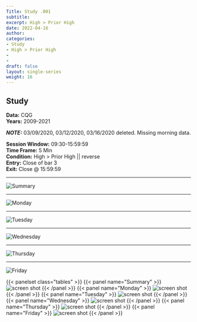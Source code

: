 ```yaml
---
Title: Study .001
subtitle: 
excerpt: High > Prior High 
date: 2022-04-16
author:
categories:
- Study
- High > Prior High 
- 
-
draft: false
layout: single-series
weight: 16
---
```



## Study 

**Data:** CQG   
**Years:** 2009-2021<br>

_**NOTE:**_ 03/09/2020, 03/12/2020, 03/16/2020 deleted. Missing morning data. 

**Session Window:** 09:30-15:59:59 <br>
**Time Frame:** 5 Min <br>
**Condition:**  High > Prior High || reverse <br>
**Entry:** Close of bar 3 <br>
**Exit:**  Close @ 15:59:59


---



![Summary](20220417_000301.png)

----


![Monday](20220417_000296.png)


----
 

![Tuesday](20220417_000297.png)


----


![Wednesday](20220417_000298.png)


----


![Thursday](20220417_000299.png)


----


![Friday](20220417_000300.png)



{{< panelset class="tables" >}}
{{< panel name="Summary" >}}
  ![screen shot](20220417_000301.png)
{{< /panel >}}
{{< panel name="Monday" >}}
  ![screen shot](20220417_000296.png)
{{< /panel >}}
{{< panel name="Tuesday" >}}
  ![screen shot](20220417_000297.png)
{{< /panel >}}
{{< panel name="Wednesday" >}}
  ![screen shot](20220417_000298.png)
{{< /panel >}}
{{< panel name="Thursday" >}}
  ![screen shot](20220417_000299.png)
{{< /panel >}}
{{< panel name="Friday" >}}
  ![screen shot](20220417_000300.png)
{{< /panel >}}






